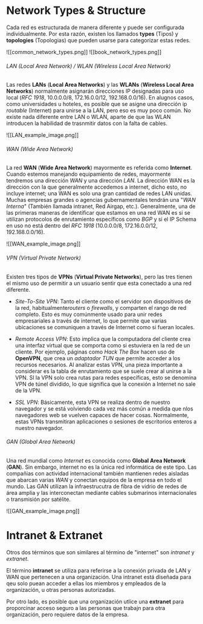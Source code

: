 # Network Types & Structure

Cada red es estructurada de manera diferente y puede ser configurada individualmente. Por esta razón, existen los llamados **types** (Tipos) y **topologies** (Topologias) que pueden usarse para categorizar estas redes.

 ![[common_network_types.png]]
 ![[book_network_types.png]]
 
###### LAN (Local Area Network) / WLAN (Wireless Local Area Network)

Las redes **LANs** (**Local Area Networks**) y las **WLANs** (**Wireless Local Area Networks**) normalmente asignarán direcciones IP designadas para uso local (*RFC 1918*, 10.0.0.0/8, 172.16.0.0/12, 192.168.0.0/16). En alugnos casos, como universidades u hoteles, es posible que se asigne una dirección ip *routable* (Internet) para unirse a la LAN, pero eso es muy poco común. No existe nada diferente entre LAN o WLAN, aparte de que las WLAN introducen la habilidad de trasnmitir datos con la falta de cables.

![[LAN_example_image.png]]

###### WAN (Wide Area Network)

La red **WAN** (**Wide Area Network**) mayormente es referida como **Internet**. Cuando estemos manejando equipamiento de redes, mayormente tendremos una dirección *WAN* y una dirección *LAN*. La dirección WAN es la dirección con la que generalmente accedemos a internet, dicho esto, no incluye internet; una WAN es solo una gran cantidad de redes LAN unidas. Muchas empresas grandes o agencias gubernamentales tendrán una "*WAN Interna*" (También llamada intranet, Red Airgap, etc.).
Generalmente, una de las primeras maneras de identificar que estamos en una red WAN es si se utilizan protocolos de enrutamiento específicos como *BGP* y si el IP Schema en uso no está dentro del *RFC 1918* (10.0.0.0/8, 172.16.0.0/12, 192.168.0.0/16). 

![[WAN_example_image.png]]

###### VPN (Virtual Private Network)

Existen tres tipos de **VPNs** (**Virtual Private Networks**), pero las tres tienen el mismo uso de permitir a un usuario sentir que esta conectado a una red diferente.

- *Site-To-Site VPN*: Tanto el cliente como el servidor son dispositivos de la red, habitualmente*routers* o *firewalls*, y comparten el rango de red completo. Esto es muy comúnmente usado para unir redes empresariales a través de internet, lo que permite que varias ubicaciones se comuniquen a través de Internet como si fueran locales.

- *Remote Access VPN*: Esto implica que la computadora del cliente crea una interfaz virtual que se comporta como si estuviera en la red de un cliente. Por ejemplo, páginas como *Hack The Box* hacen uso de **OpenVPN**, que crea un *adaptador TUN* que permite acceder a los recursos necesarios. Al analizar estas VPN, una pieza importante a considerar es la tabla de enrutamiento que se suele crear al unirse a la VPN. SI la VPN solo crea rutas para redes específicas, esto se denomina VPN de túnel dividido, lo que significa que la conexión a Internet no sale de la VPN.

- *SSL VPN*: Básicamente, esta VPN se realiza dentro de nuestro navegador y se está volviendo cada vez más común a medida que nlos navegadores web se vuelven capaces de hacer cosas. Normalmente, estas VPNs transmitiran aplicaciones o sesiones de escritorios enteros a nuestro navegador.
 
###### GAN (Global Area Network)

Una red mundial como *Internet* es conocida como **Global Area Network** (**GAN**). Sin embargo, internet no es la única red informática de este tipo. Las compañias con actividad internacional también mantienen redes aisladas que abarcan varias *WAN* y conectan equipos de la empresa en todo el mundo. Las GAN utilizan la infraestrucutra de fibra de vidrio de redes de área amplia y las interconectan mediante cables submarinos internacionales o transmisión por satélite.

![[GAN_example_image.png]]

# Intranet & Extranet

Otros dos términos que son similares al término de "internet" son *intranet* y *extranet*.

El término **intranet** se utiliza para referirse a la conexión privada de LAN y WAN que pertenecen a una organización. Una intranet está diseñada para qeu solo puean acceder a ellas los miembros y empleados de la organización, u otras personas autorizadas.

Por otro lado, es posible que una organización utlice una **extranet** para proporcinar acceso seguro a las personas que trabajn para otra organización, pero requiere datos de la empresa. 